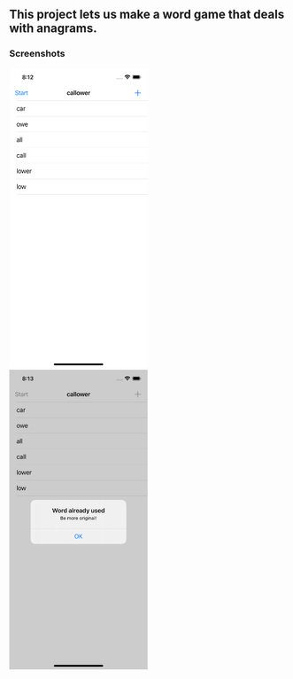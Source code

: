 ## This project lets us make a word game that deals with anagrams.

### Screenshots

<img src="https://github.com/deathlezz/100-Days-of-Swift/blob/main/Projects/06-Project5/Screenshots/Screenshot1.png" width=250> ‎ <img src="https://github.com/deathlezz/100-Days-of-Swift/blob/main/Projects/06-Project5/Screenshots/Screenshot2.png" width=250>
